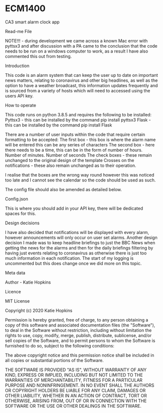 # ECM1400
CA3 smart alarm clock app


Read-me File

NOTE!!! - during development we came across a known Mac error with pyttsx3 and after discussion with a PA came to the conclusion that the code needs to be run on a windows computer to work, as a result I have also commented this out from testing.

Introduction 

This code is an alarm system that can keep the user up to date on important news matters, relating to coronavirus and other big headlines, as well as the option to have a weather broadcast, this information updates frequently and is sourced from a variety of hosts which will need to accessed using the users API key.

How to operate

This code runs on python 3.8.5 and requires the following to be installed:	
Pyttsx3 - this can be installed by the command pip install pyttsx3
Flask -  this can be installed by the command pip install Flask

There are a number of user inputs within the code that require certain formatting to be accepted:
The first box - this box is where the alarm name will be entered this can be any series of characters
The second box - here there needs to be a time, this can be in the form of number of hours. Number of minutes. Number of seconds
The check boxes - these remain unchanged to the original design of the template
Crosses on the notifications - these also remain unchanged as to their operation.

I realise that the boxes are the wrong way round however this was noticed too late and I cannot see the calendar so the code should be used as such.

The config file should also be amended as detailed below.

Config.json

This is where you should add in your API key, there will be dedicated spaces for this.

Design decisions 

I have also decided that notifications will be displayed with every alarm, however announcements will only occur on user set alarms. Another design decision I made was to keep headline briefings to just the BBC News when getting the news for the alarms and then for the daily briefings filtering by having just events relating to coronavirus as otherwise there is just too much information in each notification. The start of my logging is uncommented but this does change once we did more on this topic.

Meta data

Author - Katie Hopkins

Licence 

MIT License

Copyright (c) 2020 Katie Hopkins

Permission is hereby granted, free of charge, to any person obtaining a copy
of this software and associated documentation files (the "Software"), to deal
in the Software without restriction, including without limitation the rights
to use, copy, modify, merge, publish, distribute, sublicense, and/or sell
copies of the Software, and to permit persons to whom the Software is
furnished to do so, subject to the following conditions:

The above copyright notice and this permission notice shall be included in all
copies or substantial portions of the Software.

THE SOFTWARE IS PROVIDED "AS IS", WITHOUT WARRANTY OF ANY KIND, EXPRESS OR
IMPLIED, INCLUDING BUT NOT LIMITED TO THE WARRANTIES OF MERCHANTABILITY,
FITNESS FOR A PARTICULAR PURPOSE AND NONINFRINGEMENT. IN NO EVENT SHALL THE
AUTHORS OR COPYRIGHT HOLDERS BE LIABLE FOR ANY CLAIM, DAMAGES OR OTHER
LIABILITY, WHETHER IN AN ACTION OF CONTRACT, TORT OR OTHERWISE, ARISING FROM,
OUT OF OR IN CONNECTION WITH THE SOFTWARE OR THE USE OR OTHER DEALINGS IN THE
SOFTWARE.
